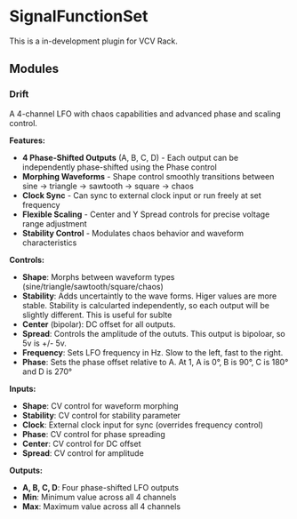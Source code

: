 # SignalFunctionSet

This is a in-development plugin for VCV Rack.

## Modules

### Drift

A  4-channel LFO with chaos capabilities and advanced phase and scaling control.

**Features:**
- **4 Phase-Shifted Outputs** (A, B, C, D) - Each output can be independently phase-shifted using the Phase control
- **Morphing Waveforms** - Shape control smoothly transitions between sine → triangle → sawtooth → square → chaos
- **Clock Sync** - Can sync to external clock input or run freely at set frequency
- **Flexible Scaling** - Center and Y Spread controls for precise voltage range adjustment
- **Stability Control** - Modulates chaos behavior and waveform characteristics


**Controls:**
- **Shape**: Morphs between waveform types (sine/triangle/sawtooth/square/chaos)
- **Stability**: Adds uncertaintly to the wave forms. Higer values are more stable. Stability is calcularted independently, so each output will be slightly different. This is useful for sublte 
- **Center** (bipolar): DC offset for all outputs. 
- **Spread**: Controls the amplitude of the oututs. This output is bipoloar, so 5v is +/- 5v.
- **Frequency**: Sets LFO frequency in Hz. Slow to the left, fast to the right.
- **Phase**: Sets the phase offset relative to A. At 1, A is 0°, B is 90°, C is 180° and D is 270°

**Inputs:**
- **Shape**: CV control for waveform morphing
- **Stability**: CV control for stability parameter
- **Clock**: External clock input for sync (overrides frequency control)
- **Phase**: CV control for phase spreading
- **Center**: CV control for DC offset
- **Spread**: CV control for amplitude

**Outputs:**
- **A, B, C, D**: Four phase-shifted LFO outputs
- **Min**: Minimum value across all 4 channels
- **Max**: Maximum value across all 4 channels
